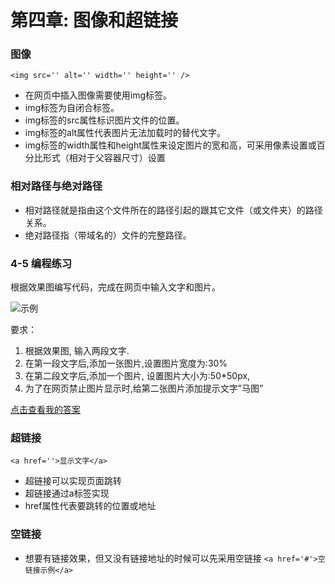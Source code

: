 # 第四章: 图像和超链接

### 图像
`<img src='' alt='' width='' height='' />`
- 在网页中插入图像需要使用img标签。
- img标签为自闭合标签。
- img标签的src属性标识图片文件的位置。
- img标签的alt属性代表图片无法加载时的替代文字。
- img标签的width属性和height属性来设定图片的宽和高，可采用像素设置或百分比形式（相对于父容器尺寸）设置

### 相对路径与绝对路径
- 相对路径就是指由这个文件所在的路径引起的跟其它文件（或文件夹）的路径关系。
- 绝对路径指（带域名的）文件的完整路径。

### 4-5 编程练习
根据效果图编写代码，完成在网页中输入文字和图片。

![示例](https://climg.mukewang.com/58c111e00001f2bf03410274.jpg)

要求：
1. 根据效果图, 输入两段文字.
2. 在第一段文字后,添加一张图片,设置图片宽度为:30%
3. 在第二段文字后,添加一个图片, 设置图片大小为:50*50px,
4. 为了在网页禁止图片显示时,给第二张图片添加提示文字”马图”

[点击查看我的答案](4-5.html)

### 超链接
`<a href=''>显示文字</a>`
- 超链接可以实现页面跳转
- 超链接通过a标签实现
- href属性代表要跳转的位置或地址

### 空链接
- 想要有链接效果，但又没有链接地址的时候可以先采用空链接
```<a href='#'>空链接示例</a>```

